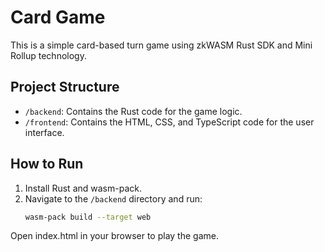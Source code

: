 # Card Game

This is a simple card-based turn game using zkWASM Rust SDK and Mini Rollup technology.

## Project Structure

- `/backend`: Contains the Rust code for the game logic.
- `/frontend`: Contains the HTML, CSS, and TypeScript code for the user interface.

## How to Run

1. Install Rust and wasm-pack.
2. Navigate to the `/backend` directory and run:
   ```bash
   wasm-pack build --target web

Open index.html in your browser to play the game.


